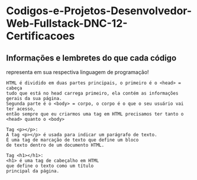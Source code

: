# Codigos-e-Projetos-Desenvolvedor-Web-Fullstack-DNC-12-Certificacoes

## Informações e lembretes do que cada código 
representa em sua respectiva linguagem de programação!

```
HTML é dividido em duas partes principais, o primeiro é o <head> = cabeça
tudo que está no head carrega primeiro, ela contém as informações gerais da sua página.
Segunda parte é o <body> = corpo, o corpo é o que o seu usuário vai ter acesso,
então sempre que eu criarmos uma tag em HTML precisamos ter tanto o <head> quanto o <body>

Tag <p></p>:
A tag <p></p> é usada para indicar um parágrafo de texto.
É uma tag de marcação de texto que define um bloco
de texto dentro de um documento HTML.

Tag <h1></h1>:
<h1> é uma tag de cabeçalho em HTML
que define o texto como um título
principal da página.

